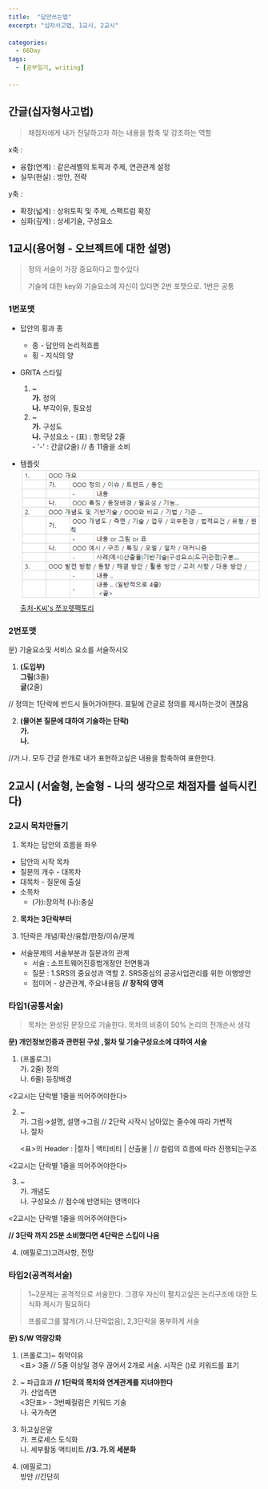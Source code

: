 ```yaml
---
title:  "답안쓰는법"
excerpt: "십자사고법, 1교시, 2교시"

categories:
  - 66Day
tags:
  - [공부일기, writing]

---
```


   




## 간글(십자형사고법)
> 채점자에게 내가 전달하고자 하는 내용을 함축 및 강조하는 역할
> 

x축 : 
- 융합(연계) : 같은레벨의 토픽과 주제, 연관관계 설정
- 실무(현실) : 방안, 전략
  
   

y축 : 
- 확장(넓게) : 상위토픽 및 주제, 스펙트럼 확장
- 심화(깊게) : 상세기술, 구성요소



## 1교시(용어형 - 오브젝트에 대한 설명)

> 정의 서술이 가장 중요하다고 할수있다
>
> 기술에 대한 key와 기술요소에 자신이 있다면 2번 포맷으로. 1번은 공통



### 1번포맷
- 답안의 횡과 종  
	- 종 - 답안의 논리적흐름
	- 횡 - 지식의 양


- GRITA 스타일
	1. ~   
	**가.** 정의   
	**나.** 부각이유, 필요성
	2. ~   
	**가.** 구성도   
	**나.** 구성요소
	  - (표) :  항목당 2줄   
	  - '-' : 간글(2줄)
	  // 총 11줄을 소비


- 템플릿  
![1교시템플릿](/assets/image/template.PNG)   
[출처-K씨's 쪼꼬렛팩토리](https://m.blog.naver.com/PostView.nhn?blogId=renucs&logNo=176168293&proxyReferer=https:%2F%2Fwww.google.com%2F)

### 2번포맷

문) 기술요소및 서비스 요소를 서술하시오

1. **(도입부)**   
**그림**(3줄)   
**글**(2줄)   

// 정의는 1단락에 반드시 들어가야한다. 표밑에 간글로 정의를 제시하는것이 괜찮음

2. **(물어본 질문에 대하여 기술하는 단락)**   
	**가.**   
	**나.**   

//가.나. 모두 간글 한개로 내가 표현하고싶은 내용을 함축하여 표한한다. 



## 2교시 (서술형, 논술형 - 나의 생각으로 채점자를 설득시킨다)

### 2교시 목차만들기
1. 목차는 답안의 흐름을 좌우
- 답안의 시작 목차
- 질문의 개수 - 대목차
- 대목차 - 질문에 출실
- 소목차 
	- (가):창의적 (나):충실
	
   
2. **목차는 3단락부터**

3. 1단락은 개념/확산/융합/한정/이슈/문제
- 서술문제의 서술부분과 질문과의 관계
	- 서술 : 소프트웨어진흥법개정안 전면통과
	- 질문 : 1.SRS의 중요성과 역할 2. SRS중심의 공공사업관리를 위한 이행방안
	- 접미어 - 상관관계, 주요내용등 **// 창작의 영역**
	
	
### 타입1(공통서술)


> 목차는 완성된 문장으로 기술한다. 목차의 비중이 50% 
> 논리의 전개순서 생각

**문) 개인정보인증과 관련된 구성 ,절차 및 기술구성요소에 대하여 서술**

1. (프롤로그)   
가. 2줄) 정의   
나. 6줄) 등장배경    
  
<2교시는 단락별 1줄을 띄어주어야한다>	

2. ~   
가. 그림→설명, 설명→그림 // 2단락 시작시 남아있는 줄수에 따라 가변적   
나. 절차   
      
    <표>의 Header : |절차 | 액티비티 | 산출물 | // 컬럼의 흐름에 따라 진행되는구조     
   
   
<2교시는 단락별 1줄을 띄어주어야한다>	

3. ~      
가. 개념도   
나. 구성요소 // 점수에 반영되는 영역이다   
   
<2교시는 단락별 1줄을 띄어주어야한다>     
 	
**//	3단락 까지 25분 소비했다면 4단락은 스킵이 나음**   

4. (에필로그)고려사항, 전망



### 타입2(공격적서술)

> 1~2문제는 공격적으로 서술한다. 그경우 자신이 펼치고싶은 논리구조에 대한 도식화 제시가 필요하다
>
> 프롤로그를 짧게(가.나.단락없음), 2,3단락을 풍부하게 서술

**문) S/W 역량강화**

1. (프롤로그)~ 취약이유         
	<표> 3줄 // 5줄 이상일 경우 끊어서 2개로 서술. 시작은 ()로 키워드를 표기   
	
2. ~ 파급효과 **// 1단락의 목차와 연계관계를 지녀야한다**   
가. 산업측면   
	<3단표> - 3번째컬럼은 키워드 기술   
나. 국가측면   
	
3. 하고싶은말   
가. 프로세스 도식화   
나. 세부활동 액티비트  **//3. 가.의 세분화**   
   
4. (에필로그)   
	방안 //간단히   
	
	